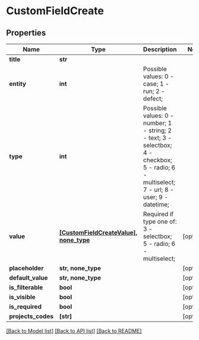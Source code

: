 # CustomFieldCreate


## Properties
Name | Type | Description | Notes
------------ | ------------- | ------------- | -------------
**title** | **str** |  | 
**entity** | **int** | Possible values: 0 - case; 1 - run; 2 - defect;  | 
**type** | **int** | Possible values: 0 - number; 1 - string; 2 - text; 3 - selectbox; 4 - checkbox; 5 - radio; 6 - multiselect; 7 - url; 8 - user; 9 - datetime;  | 
**value** | [**[CustomFieldCreateValue], none_type**](CustomFieldCreateValue.md) | Required if type one of: 3 - selectbox; 5 - radio; 6 - multiselect;  | [optional] 
**placeholder** | **str, none_type** |  | [optional] 
**default_value** | **str, none_type** |  | [optional] 
**is_filterable** | **bool** |  | [optional] 
**is_visible** | **bool** |  | [optional] 
**is_required** | **bool** |  | [optional] 
**projects_codes** | **[str]** |  | [optional] 

[[Back to Model list]](../README.md#documentation-for-models) [[Back to API list]](../README.md#documentation-for-api-endpoints) [[Back to README]](../README.md)


